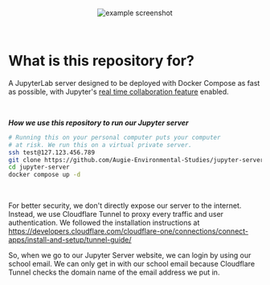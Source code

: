 <br>
<p align="center">
  <img alt="example screenshot" src="https://user-images.githubusercontent.com/19341857/201000605-2828bf29-da22-489d-8e09-649832c4b510.png">
</p>
<br>

# What is this repository for?

A JupyterLab server designed to be deployed with Docker Compose
as fast as possible, with Jupyter's
[real time collaboration feature](https://jupyterlab.readthedocs.io/en/stable/user/rtc.html)
enabled.

<br>

***How we use this repository to run our Jupyter server***<br>
```bash
# Running this on your personal computer puts your computer
# at risk. We run this on a virtual private server.
ssh test@127.123.456.789
git clone https://github.com/Augie-Environmental-Studies/jupyter-server.git
cd jupyter-server
docker compose up -d
```

<br>

For better security, we don't directly expose
our server to the internet. Instead, we use Cloudflare Tunnel
to proxy every traffic and user authentication. We followed the installation instructions at
https://developers.cloudflare.com/cloudflare-one/connections/connect-apps/install-and-setup/tunnel-guide/

So, when we go to our Jupyter Server website,
we can login by using our school email.
We can only get in with our school email because Cloudflare
Tunnel checks the domain name of the email address we put in.

<br>
<br>
